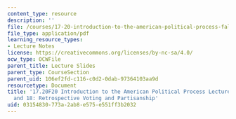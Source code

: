 ```yaml
---
content_type: resource
description: ''
file: /courses/17-20-introduction-to-the-american-political-process-fall-2020/03154830773a2ab8e575e551ff3b2032_MIT17_20F20_lec17_and_lec18.pdf
file_type: application/pdf
learning_resource_types:
- Lecture Notes
license: https://creativecommons.org/licenses/by-nc-sa/4.0/
ocw_type: OCWFile
parent_title: Lecture Slides
parent_type: CourseSection
parent_uid: 106ef2fd-c116-c0d2-0dab-97364103aa9d
resourcetype: Document
title: '17.20F20 Introduction to the American Political Process Lecture Slides 17
  and 18: Retrospective Voting and Partisanship'
uid: 03154830-773a-2ab8-e575-e551ff3b2032
---
```


